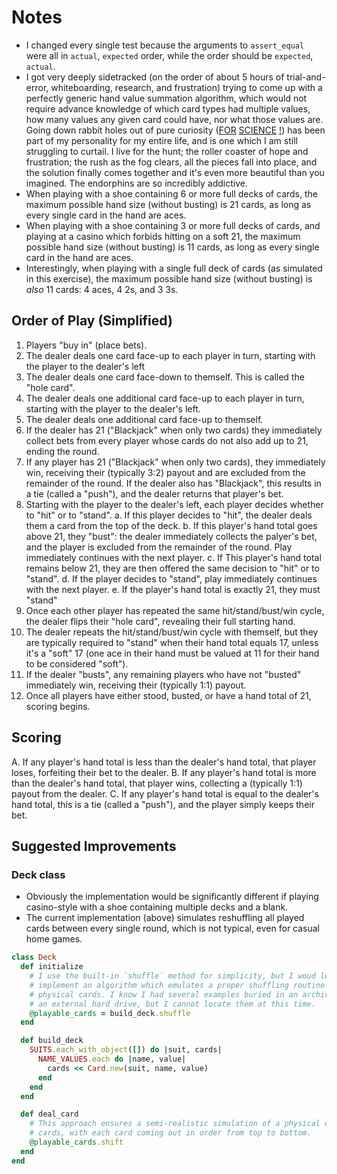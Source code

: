 # Notes

- I changed every single test because the arguments to `assert_equal` were all
  in `actual`, `expected` order, while the order should be `expected`, `actual`.
- I got very deeply sidetracked (on the order of about 5 hours of
  trial-and-error, whiteboarding, research, and frustration) trying to come up
  with a perfectly generic hand value summation algorithm, which would not
  require advance knowledge of which card types had multiple values, how many
  values any given card could have, nor what those values are. Going down rabbit
  holes out of pure curiosity ([FOR](http://dresdencodak.com/2008/05/02/copan/)
  [SCIENCE](http://www.girlgeniusonline.com/comic.php?date=20050527)
  [!](https://www.smbc-comics.com/index.php?db=comics&id=1202)) has been part of
  my personality for my entire life, and is one which I am still struggling to
  curtail. I live for the hunt; the roller coaster of hope and frustration; the
  rush as the fog clears, all the pieces fall into place, and the solution
  finally comes together and it's even more beautiful than you imagined. The
  endorphins are so incredibly addictive.
- When playing with a shoe containing 6 or more full decks of cards, the maximum
  possible hand size (without busting) is 21 cards, as long as every single card
  in the hand are aces.
- When playing with a shoe containing 3 or more full decks of cards, and playing
  at a casino which forbids hitting on a soft 21, the maximum possible hand size
  (without busting) is 11 cards, as long as every single card in the hand are
  aces.
- Interestingly, when playing with a single full deck of cards (as simulated in
  this exercise), the maximum possible hand size (without busting) is _also_ 11
  cards: 4 aces, 4 2s, and 3 3s.

## Order of Play (Simplified)
1. Players "buy in" (place bets).
2. The dealer deals one card face-up to each player in turn, starting with the
   player to the dealer's left
3. The dealer deals one card face-down to themself. This is called the "hole
   card".
4. The dealer deals one additional card face-up to each player in turn, starting
   with the player to the dealer's left.
5. The dealer deals one additional card face-up to themself.
6. If the dealer has 21 ("Blackjack" when only two cards) they immediately
   collect bets from every player whose cards do not also add up to 21, ending
   the round.
7. If any player has 21 ("Blackjack" when only two cards), they immediately win,
   receiving their (typically 3:2) payout and are excluded from the remainder of
   the round. If the dealer also has "Blackjack", this results in a tie (called
   a "push"), and the dealer returns that player's bet.
8. Starting with the player to the dealer's left, each player decides whether to
   "hit" or to "stand".
   a. If this player decides to "hit", the dealer deals them a card from the top
      of the deck.
   b. If this player's hand total goes above 21, they "bust": the dealer
      immediately collects the palyer's bet, and the player is excluded from
      the remainder of the round. Play immediately continues with the next
      player.
   c. If This player's hand total remains below 21, they are then offered the
      same decision to "hit" or to "stand".
   d. If the player decides to "stand", play immediately continues with the next
      player.
   e. If the player's hand total is exactly 21, they must "stand"
9. Once each other player has repeated the same hit/stand/bust/win cycle, the
   dealer flips their "hole card", revealing their full starting hand.
10. The dealer repeats the hit/stand/bust/win cycle with themself, but they are
    typically required to "stand" when their hand total equals 17, unless it's a
    "soft" 17 (one ace in their hand must be valued at 11 for their hand to be
    considered "soft").
11. If the dealer "busts", any remaining players who have not "busted"
    immediately win, receiving their (typically 1:1) payout.
12. Once all players have either stood, busted, or have a hand total of 21,
    scoring begins.

## Scoring
A. If any player's hand total is less than the dealer's hand total, that player
   loses, forfeiting their bet to the dealer.
B. If any player's hand total is more than the dealer's hand total, that player
   wins, collecting a (typically 1:1) payout from the dealer.
C. If any player's hand total is equal to the dealer's hand total, this is a tie
   (called a "push"), and the player simply keeps their bet.

## Suggested Improvements

### Deck class
 - Obviously the implementation would be significantly different if playing
   casino-style with a shoe containing multiple decks and a blank.
 - The current implementation (above) simulates reshuffling all played cards
   between every single round, which is not typical, even for casual home games.

```rb
class Deck
  def initialize
    # I use the built-in `shuffle` method for simplicity, but I woud love to
    # implement an algorithm which emulates a proper shuffling routine with
    # physical cards. I know I had several examples buried in an archive file on
    # an external hard drive, but I cannot locate them at this time.
    @playable_cards = build_deck.shuffle
  end

  def build_deck
    SUITS.each_with_object([]) do |suit, cards|
      NAME_VALUES.each do |name, value|
        cards << Card.new(suit, name, value)
      end
    end
  end

  def deal_card
    # This approach ensures a semi-realistic simulation of a physical deck of
    # cards, with each card coming out in order from top to bottom.
    @playable_cards.shift
  end
end
```
